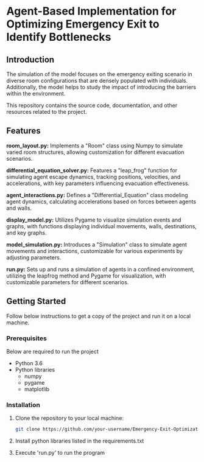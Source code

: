 # Agent-Based Implementation for Optimizing Emergency Exit to Identify Bottlenecks

## Introduction
The simulation of the model focuses on the emergency exiting scenario in diverse room configurations that are densely populated with individuals. Additionally, the model helps to study the impact of introducing the barriers within the environment.

This repository contains the source code, documentation, and other resources related to the project.

## Features
**room_layout.py:** Implements a "Room" class using Numpy to simulate varied room structures, allowing customization for different evacuation scenarios.

**differential_equation_solver.py:** Features a "leap_frog" function for simulating agent escape dynamics, tracking positions, velocities, and accelerations, with key parameters influencing evacuation effectiveness.

**agent_interactions.py:** Defines a "Differential_Equation" class modeling agent dynamics, calculating accelerations based on forces between agents and walls.

**display_model.py:** Utilizes Pygame to visualize simulation events and graphs, with functions displaying individual movements, walls, destinations, and key graphs.

**model_simulation.py:** Introduces a "Simulation" class to simulate agent movements and interactions, customizable for various experiments by adjusting parameters.

**run.py:** Sets up and runs a simulation of agents in a confined environment, utilizing the leapfrog method and Pygame for visualization, with customizable parameters for different scenarios.

## Getting Started
Follow below instructions to get a copy of the project and run it on a local machine.

### Prerequisites
Below are required to run the project
- Python 3.6
- Python libraries
  - numpy
  - pygame
  - matplotlib

### Installation
1. Clone the repository to your local machine:
   ```sh
   git clone https://github.com/your-username/Emergency-Exit-Optimization.git

2. Install python libraries listed in the requirements.txt

3. Execute 'run.py' to run the program